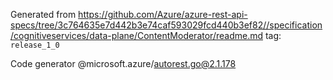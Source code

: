 Generated from https://github.com/Azure/azure-rest-api-specs/tree/3c764635e7d442b3e74caf593029fcd440b3ef82//specification/cognitiveservices/data-plane/ContentModerator/readme.md tag: `release_1_0`

Code generator @microsoft.azure/autorest.go@2.1.178


